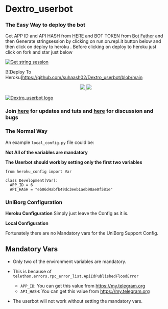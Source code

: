 # Dextro_userbot

### The Easy Way to deploy the bot
Get APP ID and API HASH from [HERE](https://my.telegram.org) and BOT TOKEN from [Bot Father](https://t.me/botfather) and then Generate stringsession by clicking on run.on.repl.it button below and then click on deploy to heroku . Before clicking on deploy to heroku just click on fork and star just below

[![Get string session](https://repl.it/badge/github/suhaash02/Dextro_userbot)](https://generatestringsession.flora.repl.run/)

[![Deploy To Heroku]https://github.com/suhaash02/Dextro_userbot/blob/main
<p align="center">
  <a href="https://github.com/suhaash02/Dextro_userbot/fork">
    <img src="https://img.shields.io/github/forks/suhaash02/Dextro_userbot?label=Fork&style=social">
    
  </a>
  <a href="https://github.com/suhaash02/Dextro_userbot">
    <img src="https://img.shields.io/github/stars/suhaash02/Dextro_userbot?style=social">
  </a>
</p>


[![Dextro_userbot logo](https://telegra.ph/file/174268e8434a45c80b905.jpg)](https://heroku.com/deploy?template=https://github.com/suhaash02/Dextro_userbot)


### Join [here](https://t.me/Dextro_support) for updates and tuts and [here](https://t.me/Dextro_support) for discussion and bugs

### The Normal Way

An example `local_config.py` file could be:

**Not All of the variables are mandatory**

__The Userbot should work by setting only the first two variables__

```python3
from heroku_config import Var

class Development(Var):
  APP_ID = 6
  API_HASH = "eb06d4abfb49dc3eeb1aeb98ae0f581e"
```

### UniBorg Configuration



**Heroku Configuration**
Simply just leave the Config as it is.

**Local Configuration**

Fortunately there are no Mandatory vars for the UniBorg Support Config.

## Mandatory Vars

- Only two of the environment variables are mandatory.
- This is because of `telethon.errors.rpc_error_list.ApiIdPublishedFloodError`

    - `APP_ID`:   You can get this value from https://my.telegram.org
    - `API_HASH`:   You can get this value from https://my.telegram.org
- The userbot will not work without setting the mandatory vars.
